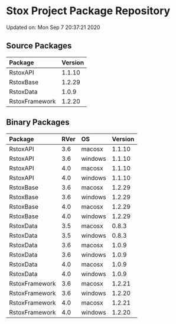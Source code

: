 # Stox Project Package Repository


Updated on: Mon Sep  7 20:37:21 2020
## Source Packages

|Package        |Version |
|:--------------|:-------|
|RstoxAPI       |1.1.10  |
|RstoxBase      |1.2.29  |
|RstoxData      |1.0.9   |
|RstoxFramework |1.2.20  |

## Binary Packages

|Package        |RVer |OS      |Version |
|:--------------|:----|:-------|:-------|
|RstoxAPI       |3.6  |macosx  |1.1.10  |
|RstoxAPI       |3.6  |windows |1.1.10  |
|RstoxAPI       |4.0  |macosx  |1.1.10  |
|RstoxAPI       |4.0  |windows |1.1.10  |
|RstoxBase      |3.6  |macosx  |1.2.29  |
|RstoxBase      |3.6  |windows |1.2.29  |
|RstoxBase      |4.0  |macosx  |1.2.29  |
|RstoxBase      |4.0  |windows |1.2.29  |
|RstoxData      |3.5  |macosx  |0.8.3   |
|RstoxData      |3.5  |windows |0.8.3   |
|RstoxData      |3.6  |macosx  |1.0.9   |
|RstoxData      |3.6  |windows |1.0.9   |
|RstoxData      |4.0  |macosx  |1.0.9   |
|RstoxData      |4.0  |windows |1.0.9   |
|RstoxFramework |3.6  |macosx  |1.2.21  |
|RstoxFramework |3.6  |windows |1.2.20  |
|RstoxFramework |4.0  |macosx  |1.2.21  |
|RstoxFramework |4.0  |windows |1.2.20  |
